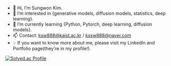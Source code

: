 - 👋 Hi, I’m Sungwon Kim.
- 👀 I’m interested in {generative models, diffusion models, statistics, deep learning}.
- 🌱 I’m currently learning {Python, Pytorch, deep learning, diffusion models}.
- 📫 Contact: ksw888@kaist.ac.kr / kssw888@naver.com
- 💡 If you want to know more about me, please visit my LinkedIn and Portfolio page(they're in my profile!).

[![Solved.ac Profile](http://mazassumnida.wtf/api/v2/generate_badge?boj=ksw888)](https://solved.ac/ksw888/)

<!---
Won-Seong/Won-Seong is a ✨ special ✨ repository because its `README.md` (this file) appears on your GitHub profile.
You can click the Preview link to take a look at your changes.
--->
